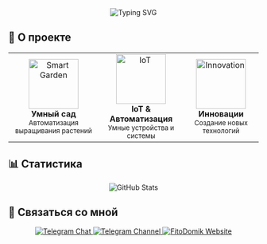 <div align="center">
  <img src="https://readme-typing-svg.herokuapp.com?font=Fira+Code&weight=500&size=40&pause=1000&color=2EA44F&center=true&vCenter=true&random=false&width=600&height=100&lines=Слава+%7C+Разработчик;ФитоДомик+%7C+Умный+сад" alt="Typing SVG" />
</div>

## 🌱 О проекте

<div align="center">
  <table>
    <tr>
      <td align="center">
        <img src="https://cdn-icons-png.flaticon.com/512/1995/1995574.png" width="100px;" alt="Smart Garden"/>
        <br />
        <b>Умный сад</b>
        <br />
        <sub>Автоматизация выращивания растений</sub>
      </td>
      <td align="center">
        <img src="https://cdn-icons-png.flaticon.com/512/2103/2103633.png" width="100px;" alt="IoT"/>
        <br />
        <b>IoT & Автоматизация</b>
        <br />
        <sub>Умные устройства и системы</sub>
      </td>
      <td align="center">
        <img src="https://cdn-icons-png.flaticon.com/512/2103/2103634.png" width="100px;" alt="Innovation"/>
        <br />
        <b>Инновации</b>
        <br />
        <sub>Создание новых технологий</sub>
      </td>
    </tr>
  </table>
</div>

## 📊 Статистика

<div align="center">
  <img src="https://github-readme-stats.vercel.app/api?username=YOUR_GITHUB_USERNAME&show_icons=true&theme=radical" alt="GitHub Stats" />
</div>

## 🔗 Связаться со мной

<div align="center">
  <a href="https://t.me/FitoDomik">
    <img src="https://img.shields.io/badge/Telegram_Чат-2CA5E0?style=for-the-badge&logo=telegram&logoColor=white" alt="Telegram Chat"/>
  </a>
  <a href="https://t.me/FitoDomik_429">
    <img src="https://img.shields.io/badge/Telegram_Канал-2CA5E0?style=for-the-badge&logo=telegram&logoColor=white" alt="Telegram Channel"/>
  </a>
  <a href="https://farm429.ru">
    <img src="https://img.shields.io/badge/🌿_ФитоДомик-2EA44F?style=for-the-badge&logo=leaf&logoColor=white" alt="FitoDomik Website"/>
  </a>
</div>
